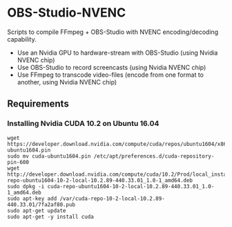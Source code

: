 # OBS-Studio-NVENC
Scripts to compile FFmpeg + OBS-Studio with NVENC encoding/decoding capability.

- Use an Nvidia GPU to hardware-stream with OBS-Studio (using Nvidia NVENC chip)
- Use OBS-Studio to record screencasts (using Nvidia NVENC chip)
- Use FFmpeg to transcode video-files (encode from one format to another, using Nvidia NVENC chip)

## Requirements

### Installing Nvidia CUDA 10.2 on Ubuntu 16.04
```
wget https://developer.download.nvidia.com/compute/cuda/repos/ubuntu1604/x86_64/cuda-ubuntu1604.pin
sudo mv cuda-ubuntu1604.pin /etc/apt/preferences.d/cuda-repository-pin-600
wget http://developer.download.nvidia.com/compute/cuda/10.2/Prod/local_installers/cuda-repo-ubuntu1604-10-2-local-10.2.89-440.33.01_1.0-1_amd64.deb
sudo dpkg -i cuda-repo-ubuntu1604-10-2-local-10.2.89-440.33.01_1.0-1_amd64.deb
sudo apt-key add /var/cuda-repo-10-2-local-10.2.89-440.33.01/7fa2af80.pub
sudo apt-get update
sudo apt-get -y install cuda
```
